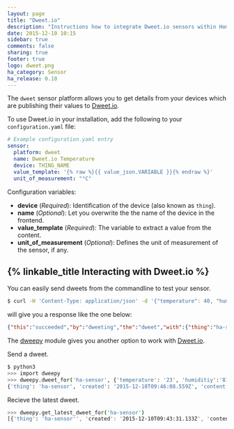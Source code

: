 ```yaml
---
layout: page
title: "Dweet.io"
description: "Instructions how to integrate Dweet.io sensors within Home Assistant."
date: 2015-12-10 10:15
sidebar: true
comments: false
sharing: true
footer: true
logo: dweet.png
ha_category: Sensor
ha_release: 0.10
---
```


The `dweet` sensor platform allows you to get details from your devices which are publishing their values to [Dweet.io](https://dweet.io/).

To use Dweet.io in your installation, add the following to your `configuration.yaml` file:

```yaml
# Example configuration.yaml entry
sensor:
  platform: dweet
  name: Dweet.io Temperature
  device: THING_NAME
  value_template: '{% raw %}{{ value_json.VARIABLE }}{% endraw %}'
  unit_of_measurement: "°C"
```

Configuration variables:

- **device** (*Required*): Identification of the device (also known as `thing`).
- **name** (*Optional*): Let you overwrite the the name of the device in the frontend.
- **value_template** (*Required*): The variable to extract a value from the content.
- **unit_of_measurement** (*Optional*): Defines the unit of measurement of the sensor, if any.

## {% linkable_title Interacting with Dweet.io %}

You can easily send dweets from the commandline to test your sensor.

```bash
$ curl -H 'Content-Type: application/json' -d '{"temperature": 40, "humidity": 65}' https://dweet.io/dweet/for/ha-sensor
```
will give you a response like the one below:

```json
{"this":"succeeded","by":"dweeting","the":"dweet","with":{"thing":"ha-sensor","created":"2015-12-10T09:43:31.133Z","content":{"temperature":40,"humidity":65}}}
```

The [dweepy](https://github.com/paddycarey/dweepy) module gives you another option to work with [Dweet.io](https://dweet.io/).

Send a dweet. 

```bash
$ python3
>>> import dweepy
>>> dweepy.dweet_for('ha-sensor', {'temperature': '23', 'humiditiy':'81'})
{'thing': 'ha-sensor', 'created': '2015-12-10T09:46:08.559Z', 'content': {'humiditiy': 81, 'temperature': 23}}
```

Recieve the latest dweet.

```bash
>>> dweepy.get_latest_dweet_for('ha-sensor')
[{'thing': 'ha-sensor'', 'created': '2015-12-10T09:43:31.133Z', 'content': {'humidity': 65, 'temperature': 40}}]
```

